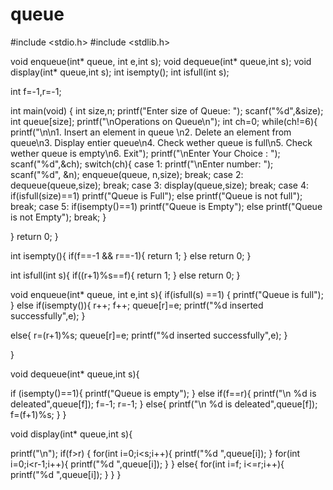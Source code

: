 # queue
#include <stdio.h>
#include <stdlib.h>

void enqueue(int* queue, int e,int s);
void dequeue(int* queue,int s);
void display(int* queue,int s);
int isempty();
int isfull(int s);

int f=-1,r=-1;

int main(void) {
  int size,n;
  printf("Enter size of Queue: ");
  scanf("%d",&size);
  int queue[size];
  printf("\nOperations on Queue\n");
  int ch=0;
  while(ch!=6){
    printf("\n\n1. Insert an element in queue \n2. Delete an element from queue\n3. Display entier queue\n4. Check wether queue is full\n5. Check wether queue is empty\n6. Exit");
    printf("\nEnter Your Choice  : ");
    scanf("%d",&ch);
    switch(ch){
      case 1:
       printf("\nEnter number: ");
       scanf("%d", &n);
       enqueue(queue, n,size);
      break;
      case 2:
        dequeue(queue,size);
      break;
      case 3:
        display(queue,size);
      break;
      case 4:
        if(isfull(size)==1)
        printf("Queue is Full");
        else
        printf("Queue is not full");
      break;
      case 5:
        if(isempty()==1)
        printf("Queue is Empty");
        else
        printf("Queue is not Empty");
      break;
    }

  }
  return 0;
}

int isempty(){
if(f==-1 && r==-1){
  return 1;
}
else
return 0;
}

int isfull(int s){
  if((r+1)%s==f){
    return 1;
  }
  else
  return 0;
}

void enqueue(int* queue, int e,int s){
if(isfull(s) ==1)
{
  printf("Queue is full");
}
else if(isempty()){
r++;
f++;
queue[r]=e;
printf("%d inserted successfully",e);
}

else{
  r=(r+1)%s;
  queue[r]=e;
  printf("%d inserted successfully",e);
}

}

void dequeue(int* queue,int s){

  if (isempty()==1){
    printf("Queue is empty");
  }
  else if(f==r){
    printf("\n %d is deleated",queue[f]);
    f=-1;
    r=-1;
  }
  else{
    printf("\n %d is deleated",queue[f]);
    f=(f+1)%s;
  }
}

void display(int* queue,int s){

printf("\n");
if(f>r)
{
  for(int i=0;i<s;i++){
    printf("%d ",queue[i]);
  }
  for(int i=0;i<r-1;i++){
    printf("%d ",queue[i]);
  }
}
else{
  for(int i=f; i<=r;i++){
    printf("%d ",queue[i]);
  }
}
}

